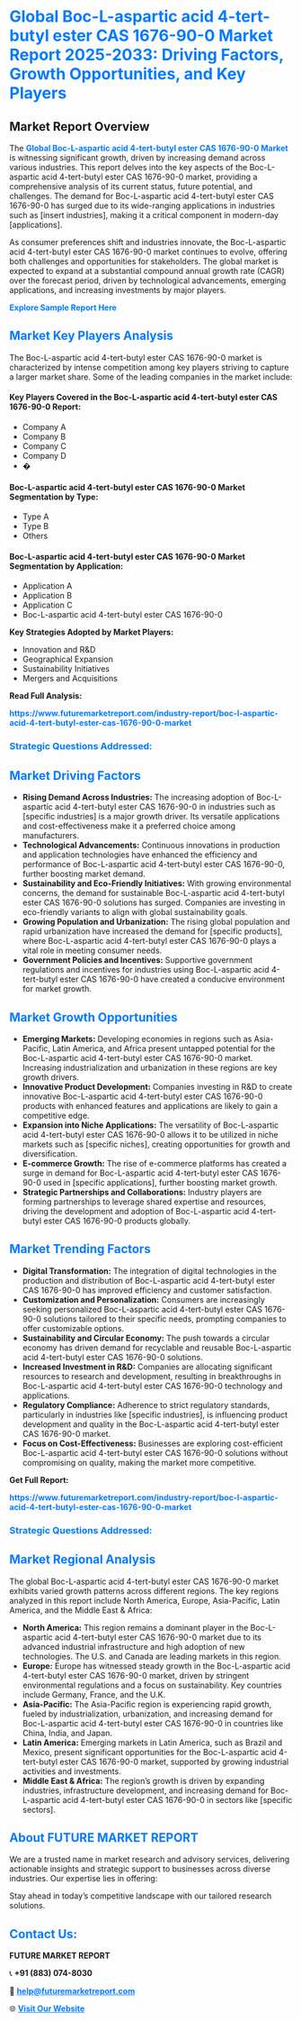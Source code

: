<h1 style="color: #007BFF;">Global Boc-L-aspartic acid 4-tert-butyl ester CAS 1676-90-0 Market Report 2025-2033: Driving Factors, Growth Opportunities, and Key Players</h1>

<section id="overview">
<h2>Market Report Overview</h2>
<p>The <a href="https://www.futuremarketreport.com/industry-report/boc-l-aspartic-acid-4-tert-butyl-ester-cas-1676-90-0-market" style="color: #007BFF; text-decoration: none;"><strong>Global Boc-L-aspartic acid 4-tert-butyl ester CAS 1676-90-0 Market</strong></a> is witnessing significant growth, driven by increasing demand across various industries. This report delves into the key aspects of the Boc-L-aspartic acid 4-tert-butyl ester CAS 1676-90-0 market, providing a comprehensive analysis of its current status, future potential, and challenges. The demand for Boc-L-aspartic acid 4-tert-butyl ester CAS 1676-90-0 has surged due to its wide-ranging applications in industries such as [insert industries], making it a critical component in modern-day [applications].</p>
<p>As consumer preferences shift and industries innovate, the Boc-L-aspartic acid 4-tert-butyl ester CAS 1676-90-0 market continues to evolve, offering both challenges and opportunities for stakeholders. The global market is expected to expand at a substantial compound annual growth rate (CAGR) over the forecast period, driven by technological advancements, emerging applications, and increasing investments by major players.</p>
</section>

<section id="overview">
<p><a href="https://www.futuremarketreport.com/request-sample/reportId=112181" style="color: #007BFF; text-decoration: none;"><strong>Explore Sample Report Here</strong></a></p>
</section>

<section id="key-players">
<h2 style="color: #007BFF;">Market Key Players Analysis</h2>
<p>The Boc-L-aspartic acid 4-tert-butyl ester CAS 1676-90-0 market is characterized by intense competition among key players striving to capture a larger market share. Some of the leading companies in the market include:</p>
<h4>Key Players Covered in the Boc-L-aspartic acid 4-tert-butyl ester CAS 1676-90-0 Report:</h4>
<ul><li>Company A</li><li>Company B</li><li>Company C</li><li>Company D</li><li>�</li></ul>
<h4>Boc-L-aspartic acid 4-tert-butyl ester CAS 1676-90-0 Market Segmentation by Type:</h4>
<ul><li>Type A</li><li>Type B</li><li>Others</li></ul>

<h4>Boc-L-aspartic acid 4-tert-butyl ester CAS 1676-90-0 Market Segmentation by Application:</h4>
<ul><li>Application A</li><li>Application B</li><li>Application C</li><li>Boc-L-aspartic acid 4-tert-butyl ester CAS 1676-90-0</li></ul>
<p><strong>Key Strategies Adopted by Market Players:</strong></p>
<ul>
<li>Innovation and R&D</li>
<li>Geographical Expansion</li>
<li>Sustainability Initiatives</li>
<li>Mergers and Acquisitions</li>
</ul>
</section>

<section>
<p><strong>Read Full Analysis: </strong></p><a href="https://www.futuremarketreport.com/industry-report/boc-l-aspartic-acid-4-tert-butyl-ester-cas-1676-90-0-market" style="color: #007BFF; text-decoration: none;"><strong>https://www.futuremarketreport.com/industry-report/boc-l-aspartic-acid-4-tert-butyl-ester-cas-1676-90-0-market</strong></a>
<h3 style="color: #007BFF;">Strategic Questions Addressed:</h3>
</section>

<section id="driving-factors">
<h2 style="color: #007BFF;">Market Driving Factors</h2>
<ul>
<li><strong>Rising Demand Across Industries:</strong> The increasing adoption of Boc-L-aspartic acid 4-tert-butyl ester CAS 1676-90-0 in industries such as [specific industries] is a major growth driver. Its versatile applications and cost-effectiveness make it a preferred choice among manufacturers.</li>
<li><strong>Technological Advancements:</strong> Continuous innovations in production and application technologies have enhanced the efficiency and performance of Boc-L-aspartic acid 4-tert-butyl ester CAS 1676-90-0, further boosting market demand.</li>
<li><strong>Sustainability and Eco-Friendly Initiatives:</strong> With growing environmental concerns, the demand for sustainable Boc-L-aspartic acid 4-tert-butyl ester CAS 1676-90-0 solutions has surged. Companies are investing in eco-friendly variants to align with global sustainability goals.</li>
<li><strong>Growing Population and Urbanization:</strong> The rising global population and rapid urbanization have increased the demand for [specific products], where Boc-L-aspartic acid 4-tert-butyl ester CAS 1676-90-0 plays a vital role in meeting consumer needs.</li>
<li><strong>Government Policies and Incentives:</strong> Supportive government regulations and incentives for industries using Boc-L-aspartic acid 4-tert-butyl ester CAS 1676-90-0 have created a conducive environment for market growth.</li>
</ul>
</section>

<section id="growth-opportunities">
<h2 style="color: #007BFF;">Market Growth Opportunities</h2>
<ul>
<li><strong>Emerging Markets:</strong> Developing economies in regions such as Asia-Pacific, Latin America, and Africa present untapped potential for the Boc-L-aspartic acid 4-tert-butyl ester CAS 1676-90-0 market. Increasing industrialization and urbanization in these regions are key growth drivers.</li>
<li><strong>Innovative Product Development:</strong> Companies investing in R&D to create innovative Boc-L-aspartic acid 4-tert-butyl ester CAS 1676-90-0 products with enhanced features and applications are likely to gain a competitive edge.</li>
<li><strong>Expansion into Niche Applications:</strong> The versatility of Boc-L-aspartic acid 4-tert-butyl ester CAS 1676-90-0 allows it to be utilized in niche markets such as [specific niches], creating opportunities for growth and diversification.</li>
<li><strong>E-commerce Growth:</strong> The rise of e-commerce platforms has created a surge in demand for Boc-L-aspartic acid 4-tert-butyl ester CAS 1676-90-0 used in [specific applications], further boosting market growth.</li>
<li><strong>Strategic Partnerships and Collaborations:</strong> Industry players are forming partnerships to leverage shared expertise and resources, driving the development and adoption of Boc-L-aspartic acid 4-tert-butyl ester CAS 1676-90-0 products globally.</li>
</ul>
</section>

<section id="trending-factors">
<h2 style="color: #007BFF;">Market Trending Factors</h2>
<ul>
<li><strong>Digital Transformation:</strong> The integration of digital technologies in the production and distribution of Boc-L-aspartic acid 4-tert-butyl ester CAS 1676-90-0 has improved efficiency and customer satisfaction.</li>
<li><strong>Customization and Personalization:</strong> Consumers are increasingly seeking personalized Boc-L-aspartic acid 4-tert-butyl ester CAS 1676-90-0 solutions tailored to their specific needs, prompting companies to offer customizable options.</li>
<li><strong>Sustainability and Circular Economy:</strong> The push towards a circular economy has driven demand for recyclable and reusable Boc-L-aspartic acid 4-tert-butyl ester CAS 1676-90-0 solutions.</li>
<li><strong>Increased Investment in R&D:</strong> Companies are allocating significant resources to research and development, resulting in breakthroughs in Boc-L-aspartic acid 4-tert-butyl ester CAS 1676-90-0 technology and applications.</li>
<li><strong>Regulatory Compliance:</strong> Adherence to strict regulatory standards, particularly in industries like [specific industries], is influencing product development and quality in the Boc-L-aspartic acid 4-tert-butyl ester CAS 1676-90-0 market.</li>
<li><strong>Focus on Cost-Effectiveness:</strong> Businesses are exploring cost-efficient Boc-L-aspartic acid 4-tert-butyl ester CAS 1676-90-0 solutions without compromising on quality, making the market more competitive.</li>
</ul>
</section>

<section>
<p><strong>Get Full Report: </strong></p><a href="https://www.futuremarketreport.com/industry-report/boc-l-aspartic-acid-4-tert-butyl-ester-cas-1676-90-0-market" style="color: #007BFF; text-decoration: none;"><strong>https://www.futuremarketreport.com/industry-report/boc-l-aspartic-acid-4-tert-butyl-ester-cas-1676-90-0-market</strong></a>
<h3 style="color: #007BFF;">Strategic Questions Addressed:</h3>
</section>


<section id="regional-analysis">
<h2 style="color: #007BFF;">Market Regional Analysis</h2>
<p>The global Boc-L-aspartic acid 4-tert-butyl ester CAS 1676-90-0 market exhibits varied growth patterns across different regions. The key regions analyzed in this report include North America, Europe, Asia-Pacific, Latin America, and the Middle East & Africa:</p>
<ul>
<li><strong>North America:</strong> This region remains a dominant player in the Boc-L-aspartic acid 4-tert-butyl ester CAS 1676-90-0 market due to its advanced industrial infrastructure and high adoption of new technologies. The U.S. and Canada are leading markets in this region.</li>
<li><strong>Europe:</strong> Europe has witnessed steady growth in the Boc-L-aspartic acid 4-tert-butyl ester CAS 1676-90-0 market, driven by stringent environmental regulations and a focus on sustainability. Key countries include Germany, France, and the U.K.</li>
<li><strong>Asia-Pacific:</strong> The Asia-Pacific region is experiencing rapid growth, fueled by industrialization, urbanization, and increasing demand for Boc-L-aspartic acid 4-tert-butyl ester CAS 1676-90-0 in countries like China, India, and Japan.</li>
<li><strong>Latin America:</strong> Emerging markets in Latin America, such as Brazil and Mexico, present significant opportunities for the Boc-L-aspartic acid 4-tert-butyl ester CAS 1676-90-0 market, supported by growing industrial activities and investments.</li>
<li><strong>Middle East & Africa:</strong> The region’s growth is driven by expanding industries, infrastructure development, and increasing demand for Boc-L-aspartic acid 4-tert-butyl ester CAS 1676-90-0 in sectors like [specific sectors].</li>
</ul>
</section>

<footer>
<h2 style="color: #007BFF;">About FUTURE MARKET REPORT</h2>
<p>We are a trusted name in market research and advisory services, delivering actionable insights and strategic support to businesses across diverse industries. Our expertise lies in offering:</p>

<p>Stay ahead in today’s competitive landscape with our tailored research solutions.</p>

<h2 style="color: #007BFF;">Contact Us:</h2>
<p><strong>FUTURE MARKET REPORT</strong></p>
<p>📞 <strong>+91 (883) 074-8030</strong></p>
<p>📧 <strong><a href="mailto:help@futuremarketreport.com" style="color: #007BFF;">help@futuremarketreport.com</a></strong></p>
<p>🌐 <strong><a href="https://www.futuremarketreport.com/" style="color: #007BFF;">Visit Our Website</a></strong></p>
</footer>